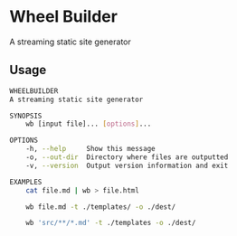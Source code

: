 # Wheel Builder
A streaming static site generator

## Usage
```sh
WHEELBUILDER
A streaming static site generator

SYNOPSIS
    wb [input file]... [options]...

OPTIONS
    -h, --help     Show this message
    -o, --out-dir  Directory where files are outputted
    -v, --version  Output version information and exit

EXAMPLES
    cat file.md | wb > file.html

    wb file.md -t ./templates/ -o ./dest/

    wb 'src/**/*.md' -t ./templates -o ./dest/

```
